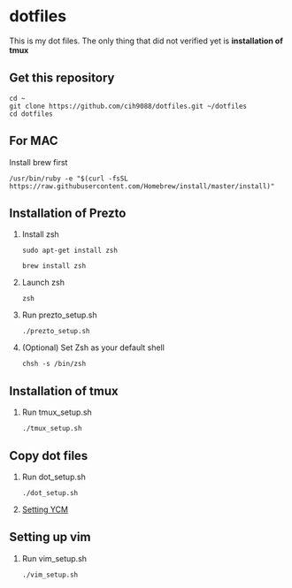 # dotfiles
This is my dot files.
The only thing that did not verified yet is **installation of tmux**

## Get this repository
```
cd ~
git clone https://github.com/cih9088/dotfiles.git ~/dotfiles
cd dotfiles
```

## For MAC
Install brew first
```
/usr/bin/ruby -e "$(curl -fsSL https://raw.githubusercontent.com/Homebrew/install/master/install)"
```

## Installation of Prezto
1. Install zsh
    ```
    sudo apt-get install zsh
    ```
    ```
    brew install zsh
    ```

2. Launch zsh
    ```
    zsh
    ```
3. Run prezto_setup.sh
    ```
    ./prezto_setup.sh
    ```
4. (Optional) Set Zsh as your default shell
    ```
    chsh -s /bin/zsh
    ```

## Installation of tmux
1. Run tmux_setup.sh
    ```
    ./tmux_setup.sh
    ```

## Copy dot files
1. Run dot_setup.sh
    ```
    ./dot_setup.sh
    ```

2. [Setting YCM](https://github.com/Valloric/YouCompleteMe)


## Setting up vim
1. Run vim_setup.sh
    ```
    ./vim_setup.sh
    ```

